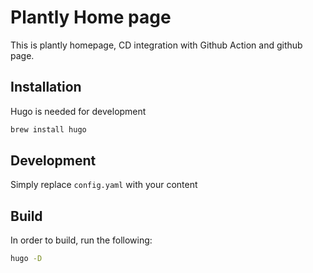 # Plantly Home page

This is plantly homepage, CD integration with Github Action and github page.

## Installation

Hugo is needed for development

```bash
brew install hugo
```

## Development

Simply replace `config.yaml` with your content

## Build

In order to build, run the following:

```bash
hugo -D
```
